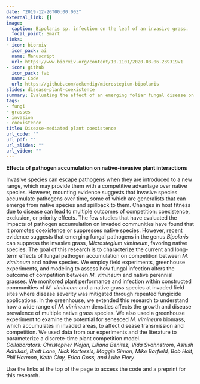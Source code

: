 ```yaml
---
date: "2019-12-26T00:00:00Z"
external_link: []
image:
  caption: Bipolaris sp. infection on the leaf of an invasive grass.
  focal_point: Smart
links:
- icon: biorxiv
  icon_pack: ai
  name: Manuscript
  url: https://www.biorxiv.org/content/10.1101/2020.08.06.239319v1
- icon: github
  icon_pack: fab
  name: Code
  url: https://github.com/aekendig/microstegium-bipolaris
slides: disease-plant-coexistence
summary: Evaluating the effect of an emerging foliar fungal disease on an invasive species co-occurring native species.
tags:
- fungi
- grasses
- invasion
- coexistence
title: Disease-mediated plant coexistence
url_code: ""
url_pdf: ""
url_slides: ""
url_video: ""
---
```


**Effects of pathogen accumulation on native-invasive plant interactions**  

Invasive species can escape pathogens when they are introduced to a new range, which may provide them with a competitive advantage over native species. However, mounting evidence suggests that invasive species accumulate pathogens over time, some of which are generalists that can emerge from native species and spillback to them. Changes in host fitness due to disease can lead to multiple outcomes of competition: coexistence, exclusion, or priority effects. The few studies that have evaluated the impacts of pathogen accumulation on invaded communities have found that it promotes coexistence or suppresses native species. However, recent evidence suggests that emerging fungal pathogens in the genus *Bipolaris* can suppress the invasive grass, *Microstegium vimineum*, favoring native species. The goal of this research is to characterize the current and long-term effects of fungal pathogen accumulation on competition between *M. vimineum* and native species. We employ field experiments, greenhouse experiments, and modeling to assess how fungal infection alters the outcome of competition between *M. vimineum* and native perennial grasses. We monitored plant performance and infection within constructed communities of *M. vimineum* and a native grass species at invaded field sites where disease severity was mitigated through repeated fungicide applications. In the greenhouse, we extended this research to understand how a wide range of *M. vimineum* densities affects the growth and disease prevalence of multiple native grass species. We also used a greenhouse experiment to examine the potential for senesced *M. vimineum* biomass, which accumulates in invaded areas, to affect disease transmission and competition. We used data from our experiments and the literature to parameterize a discrete-time plant competition model.  
*Collaborators: Christopher Wojan, Liliana Benitez, Vida Svahnstrom, Ashish Adhikari, Brett Lane, Nick Kortessis, Maggie Simon, Mike Barfield, Bob Holt, Phil Harmon, Keith Clay, Erica Goss, and Luke Flory*  

Use the links at the top of the page to access the code and a preprint for this research.


